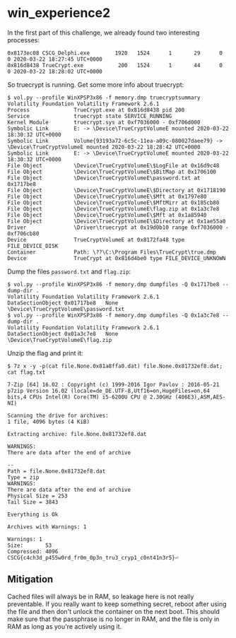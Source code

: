 # win_experience2

In the first part of this challenge, we already found two interesting processes:

```
0x8173ec08 CSCG_Delphi.exe        1920   1524      1       29      0      0 2020-03-22 18:27:45 UTC+0000
0x816d8438 TrueCrypt.exe           200   1524      1       44      0      0 2020-03-22 18:28:02 UTC+0000
```

So truecrypt is running. Get some more info about truecrypt:

```
$ vol.py --profile WinXPSP3x86 -f memory.dmp truecryptsummary
Volatility Foundation Volatility Framework 2.6.1
Process              TrueCrypt.exe at 0x816d8438 pid 200
Service              truecrypt state SERVICE_RUNNING
Kernel Module        truecrypt.sys at 0xf7036000 - 0xf706d000
Symbolic Link        E: -> \Device\TrueCryptVolumeE mounted 2020-03-22 18:30:32 UTC+0000
Symbolic Link        Volume{93193a72-6c5c-11ea-a09c-080027daee79} -> \Device\TrueCryptVolumeE mounted 2020-03-22 18:28:42 UTC+0000
Symbolic Link        E: -> \Device\TrueCryptVolumeE mounted 2020-03-22 18:30:32 UTC+0000
File Object          \Device\TrueCryptVolumeE\$LogFile at 0x16d9c48
File Object          \Device\TrueCryptVolumeE\$BitMap at 0x1706100
File Object          \Device\TrueCryptVolumeE\password.txt at 0x1717be8
File Object          \Device\TrueCryptVolumeE\$Directory at 0x1718190
File Object          \Device\TrueCryptVolumeE\$Mft at 0x1797e80
File Object          \Device\TrueCryptVolumeE\$MftMirr at 0x185cb80
File Object          \Device\TrueCryptVolumeE\flag.zip at 0x1a3c7e8
File Object          \Device\TrueCryptVolumeE\$Mft at 0x1a85940
File Object          \Device\TrueCryptVolumeE\$Directory at 0x1ae55a0
Driver               \Driver\truecrypt at 0x19d0b10 range 0xf7036000 - 0xf706cb80
Device               TrueCryptVolumeE at 0x8172fa48 type FILE_DEVICE_DISK
Container            Path: \??\C:\Program Files\TrueCrypt\true.dmp
Device               TrueCrypt at 0x816d4be0 type FILE_DEVICE_UNKNOWN
```

Dump the files `password.txt` and `flag.zip`:

```
$ vol.py --profile WinXPSP3x86 -f memory.dmp dumpfiles -Q 0x1717be8 --dump-dir .
Volatility Foundation Volatility Framework 2.6.1
DataSectionObject 0x01717be8   None   \Device\TrueCryptVolumeE\password.txt
$ vol.py --profile WinXPSP3x86 -f memory.dmp dumpfiles -Q 0x1a3c7e8 --dump-dir .
Volatility Foundation Volatility Framework 2.6.1
DataSectionObject 0x01a3c7e8   None   \Device\TrueCryptVolumeE\flag.zip
```

Unzip the flag and print it:

```
$ 7z x -y -p(cat file.None.0x81a8ffa0.dat) file.None.0x81732ef8.dat; cat flag.txt

7-Zip [64] 16.02 : Copyright (c) 1999-2016 Igor Pavlov : 2016-05-21
p7zip Version 16.02 (locale=de_DE.UTF-8,Utf16=on,HugeFiles=on,64 bits,4 CPUs Intel(R) Core(TM) i5-6200U CPU @ 2.30GHz (406E3),ASM,AES-NI)

Scanning the drive for archives:
1 file, 4096 bytes (4 KiB)

Extracting archive: file.None.0x81732ef8.dat

WARNINGS:
There are data after the end of archive

--
Path = file.None.0x81732ef8.dat
Type = zip
WARNINGS:
There are data after the end of archive
Physical Size = 253
Tail Size = 3843

Everything is Ok

Archives with Warnings: 1

Warnings: 1
Size:       53
Compressed: 4096
CSCG{c4ch3d_p455w0rd_fr0m_0p3n_tru3_cryp1_c0nt41n3r5}⏎  
```

## Mitigation
Cached files will always be in RAM, so leakage here is not really preventable. If you really want to keep something secret, reboot after using the file and then don't unlock the container on the next boot. This should make sure that the passphrase is no longer in RAM, and the file is only in RAM as long as you're actively using it.
